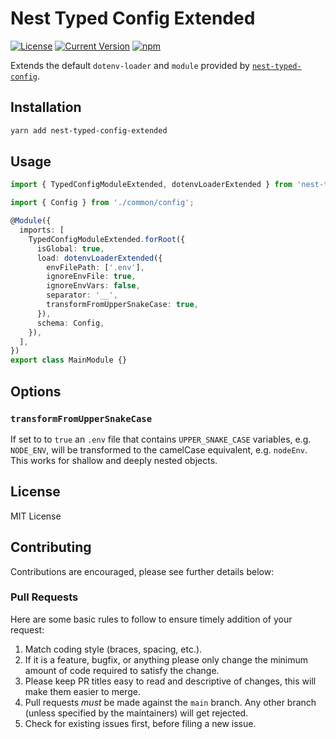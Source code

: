 # Nest Typed Config Extended

[![License][license-image]][license-url]
[![Current Version](https://img.shields.io/npm/v/ewl.svg)](https://www.npmjs.com/package/nest-typed-config-extended)
[![npm](https://img.shields.io/npm/dw/ewl.svg)](https://www.npmjs.com/package/nest-typed-config-extended)

[license-url]: https://opensource.org/licenses/MIT
[license-image]: https://img.shields.io/npm/l/make-coverage-badge.svg

Extends the default `dotenv-loader` and `module` provided by
[`nest-typed-config`](https://www.npmjs.com/package/nest-typed-config).

## Installation

```sh
yarn add nest-typed-config-extended
```

## Usage

```typescript
import { TypedConfigModuleExtended, dotenvLoaderExtended } from 'nest-typed-config-extended';

import { Config } from './common/config';

@Module({
  imports: [
    TypedConfigModuleExtended.forRoot({
      isGlobal: true,
      load: dotenvLoaderExtended({
        envFilePath: ['.env'],
        ignoreEnvFile: true,
        ignoreEnvVars: false,
        separator: '__',
        transformFromUpperSnakeCase: true,
      }),
      schema: Config,
    }),
  ],
})
export class MainModule {}
```

## Options

### `transformFromUpperSnakeCase`

If set to to `true` an `.env` file that contains `UPPER_SNAKE_CASE` variables, e.g. `NODE_ENV`, will
be transformed to the camelCase equivalent, e.g. `nodeEnv`. This works for shallow and deeply nested
objects.

## License

MIT License

## Contributing

Contributions are encouraged, please see further details below:

### Pull Requests

Here are some basic rules to follow to ensure timely addition of your request:

1. Match coding style (braces, spacing, etc.).
2. If it is a feature, bugfix, or anything please only change the minimum amount of code required to
   satisfy the change.
3. Please keep PR titles easy to read and descriptive of changes, this will make them easier to
   merge.
4. Pull requests _must_ be made against the `main` branch. Any other branch (unless specified by the
   maintainers) will get rejected.
5. Check for existing issues first, before filing a new issue.
